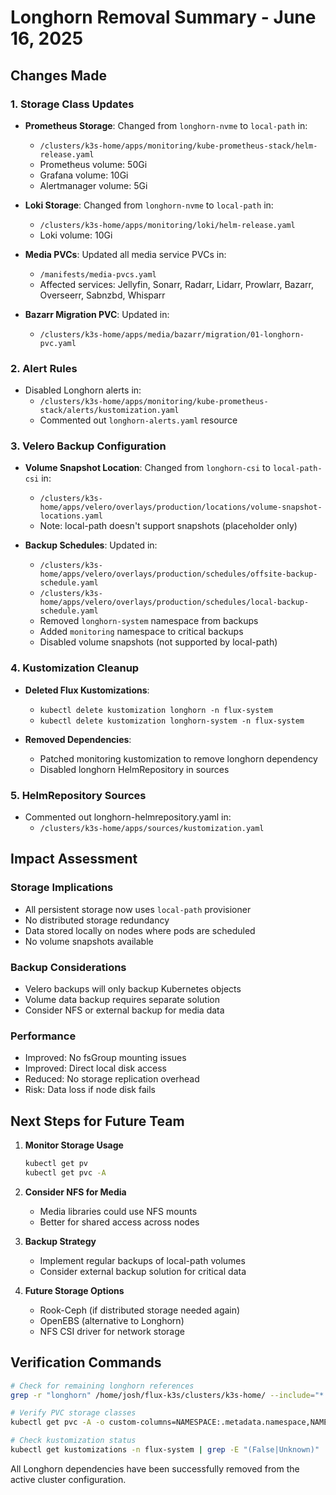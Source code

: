 # Longhorn Removal Summary - June 16, 2025

## Changes Made

### 1. Storage Class Updates
- **Prometheus Storage**: Changed from `longhorn-nvme` to `local-path` in:
  - `/clusters/k3s-home/apps/monitoring/kube-prometheus-stack/helm-release.yaml`
  - Prometheus volume: 50Gi
  - Grafana volume: 10Gi  
  - Alertmanager volume: 5Gi

- **Loki Storage**: Changed from `longhorn-nvme` to `local-path` in:
  - `/clusters/k3s-home/apps/monitoring/loki/helm-release.yaml`
  - Loki volume: 10Gi

- **Media PVCs**: Updated all media service PVCs in:
  - `/manifests/media-pvcs.yaml`
  - Affected services: Jellyfin, Sonarr, Radarr, Lidarr, Prowlarr, Bazarr, Overseerr, Sabnzbd, Whisparr

- **Bazarr Migration PVC**: Updated in:
  - `/clusters/k3s-home/apps/media/bazarr/migration/01-longhorn-pvc.yaml`

### 2. Alert Rules
- Disabled Longhorn alerts in:
  - `/clusters/k3s-home/apps/monitoring/kube-prometheus-stack/alerts/kustomization.yaml`
  - Commented out `longhorn-alerts.yaml` resource

### 3. Velero Backup Configuration
- **Volume Snapshot Location**: Changed from `longhorn-csi` to `local-path-csi` in:
  - `/clusters/k3s-home/apps/velero/overlays/production/locations/volume-snapshot-locations.yaml`
  - Note: local-path doesn't support snapshots (placeholder only)

- **Backup Schedules**: Updated in:
  - `/clusters/k3s-home/apps/velero/overlays/production/schedules/offsite-backup-schedule.yaml`
  - `/clusters/k3s-home/apps/velero/overlays/production/schedules/local-backup-schedule.yaml`
  - Removed `longhorn-system` namespace from backups
  - Added `monitoring` namespace to critical backups
  - Disabled volume snapshots (not supported by local-path)

### 4. Kustomization Cleanup
- **Deleted Flux Kustomizations**:
  - `kubectl delete kustomization longhorn -n flux-system`
  - `kubectl delete kustomization longhorn-system -n flux-system`

- **Removed Dependencies**:
  - Patched monitoring kustomization to remove longhorn dependency
  - Disabled longhorn HelmRepository in sources

### 5. HelmRepository Sources
- Commented out longhorn-helmrepository.yaml in:
  - `/clusters/k3s-home/apps/sources/kustomization.yaml`

## Impact Assessment

### Storage Implications
- All persistent storage now uses `local-path` provisioner
- No distributed storage redundancy
- Data stored locally on nodes where pods are scheduled
- No volume snapshots available

### Backup Considerations
- Velero backups will only backup Kubernetes objects
- Volume data backup requires separate solution
- Consider NFS or external backup for media data

### Performance
- Improved: No fsGroup mounting issues
- Improved: Direct local disk access
- Reduced: No storage replication overhead
- Risk: Data loss if node disk fails

## Next Steps for Future Team

1. **Monitor Storage Usage**
   ```bash
   kubectl get pv
   kubectl get pvc -A
   ```

2. **Consider NFS for Media**
   - Media libraries could use NFS mounts
   - Better for shared access across nodes

3. **Backup Strategy**
   - Implement regular backups of local-path volumes
   - Consider external backup solution for critical data

4. **Future Storage Options**
   - Rook-Ceph (if distributed storage needed again)
   - OpenEBS (alternative to Longhorn)
   - NFS CSI driver for network storage

## Verification Commands

```bash
# Check for remaining longhorn references
grep -r "longhorn" /home/josh/flux-k3s/clusters/k3s-home/ --include="*.yaml" | grep -v ".disabled"

# Verify PVC storage classes
kubectl get pvc -A -o custom-columns=NAMESPACE:.metadata.namespace,NAME:.metadata.name,STORAGECLASS:.spec.storageClassName | grep -v local-path

# Check kustomization status
kubectl get kustomizations -n flux-system | grep -E "(False|Unknown)"
```

All Longhorn dependencies have been successfully removed from the active cluster configuration.